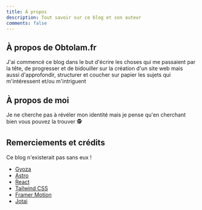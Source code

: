 ```yaml
---
title: À propos
description: Tout savoir sur ce blog et son auteur
comments: false
---
```


## À propos de Obtolam.fr

J'ai commencé ce blog dans le but d'écrire les choses qui me passaient par la tête, de progresser et de bidouiller sur la création d'un site web mais aussi d'approfondir, structurer et coucher sur papier les sujets qui m'intéressent et/ou m'intriguent

## À propos de moi

Je ne cherche pas à révéler mon identité mais je pense qu'en cherchant bien vous pouvez la trouver 🕵️

## Remerciements et crédits

Ce blog n'existerait pas sans eux !

- [Gyoza](https://github.com/lxchapu/astro-gyoza)
- [Astro](https://astro.build/)
- [React](https://reactjs.org/)
- [Tailwind CSS](https://tailwindcss.com/)
- [Framer Motion](https://www.framer.com/motion/)
- [Jotai](https://jotai.org/)
